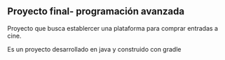 ## Proyecto final- programación avanzada

Proyecto que busca establercer una plataforma para comprar entradas a cine.

Es un proyecto desarrollado en java y construido con gradle
